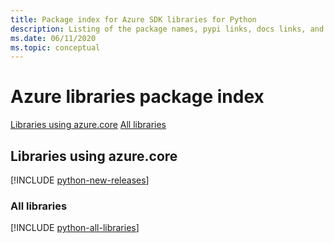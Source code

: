 ```yaml
---
title: Package index for Azure SDK libraries for Python
description: Listing of the package names, pypi links, docs links, and source code links for all libraries in the Azure SDK for Python.
ms.date: 06/11/2020
ms.topic: conceptual
---
```


# Azure libraries package index

[Libraries using azure.core](#libraries-using-azurecore)
[All libraries](#all-libraries)

## Libraries using azure.core

[!INCLUDE [python-new-releases](../includes/python-new.md)]

### All libraries

[!INCLUDE [python-all-libraries](../includes/python-all.md)]
